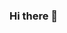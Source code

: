 ### Hi there 👋

<!--
**leonardovida/leonardovida** is a ✨ _special_ ✨ repository because its `README.md` (this file) appears on your GitHub profile.

Here are some ideas to get you started:

- 🔭 I’m currently working at @UtrechtUni
- 🤔 I’m looking to help pro-bono on Data Engineering and Product management stuff!
- 📫 How to reach me: email[mailto:lleonardovida@gmail.com] or Twitter[https://twitter.com/leonardojvida]
-->
